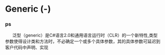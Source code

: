 # Generic (-)

### ps
&nbsp;&nbsp;&nbsp;&nbsp;&nbsp;&nbsp;泛型（generic）是C#语言2.0和通用语言运行时（CLR）的一个新特性,类型参数使得设计类和方法时，不必确定一个或多个具体参数，其的具体参数可延迟到客户代码中声明、实现